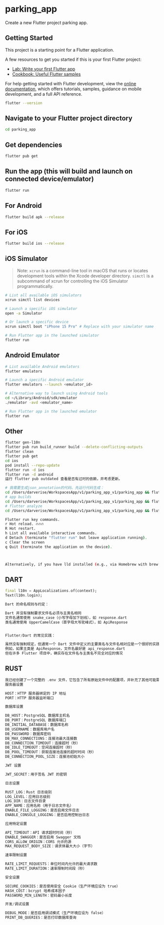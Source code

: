 # parking_app

Create a new Flutter project parking app.

## Getting Started

This project is a starting point for a Flutter application.

A few resources to get you started if this is your first Flutter project:

- [Lab: Write your first Flutter app](https://docs.flutter.dev/get-started/codelab)
- [Cookbook: Useful Flutter samples](https://docs.flutter.dev/cookbook)

For help getting started with Flutter development, view the
[online documentation](https://docs.flutter.dev/), which offers tutorials,
samples, guidance on mobile development, and a full API reference.

```bash
flutter --version
```

## Navigate to your Flutter project directory

```bash
cd parking_app
```

## Get dependencies

```bash
flutter pub get
```

## Run the app (this will build and launch on connected device/emulator)

```bash
flutter run
```

## For Android

```bash
flutter build apk --release
```

## For iOS

```bash
flutter build ios --release
```

## iOS Simulator

> Note: `xcrun` is a command-line tool in macOS that runs or locates development tools within the Xcode developer directory.
> `simctl` is a subcommand of xcrun for controlling the iOS Simulator programmatically.

```bash
# List all available iOS simulators
xcrun simctl list devices

# Launch a specific iOS simulator
open -a Simulator

# Or launch a specific device
xcrun simctl boot "iPhone 15 Pro" # Replace with your simulator name

# Run Flutter app in the launched simulator
flutter run
```

## Android Emulator

```bash
# List available Android emulators
flutter emulators

# Launch a specific Android emulator
flutter emulators --launch <emulator_id>

# Alternative way to launch using Android tools
cd ~/Library/Android/sdk/emulator
./emulator -avd <emulator_name>

# Run Flutter app in the launched emulator
flutter run
```

## Other

```bash
flutter gen-l10n
flutter pub run build_runner build --delete-conflicting-outputs
flutter clean
flutter pub get
cd ios
pod install --repo-update
flutter run -d ios
flutter run -d android
运行 flutter pub outdated 查看是否有过时的依赖，并考虑更新。

# 我需要生成json_annotation的代码。先运行代码生成：
cd /Users/darverise/WorkspacesApp/v1/parking_app_v1/parking_app && flutter packages pub run build_runner build
# app builds
cd /Users/darverise/WorkspacesApp/v1/parking_app_v1/parking_app && flutter analyze
# flutter analyze
cd /Users/darverise/WorkspacesApp/v1/parking_app_v1/parking_app && flutter analyze lib/views/auth/signup_screen.dart

Flutter run key commands.
r Hot reload. 🔥🔥🔥
R Hot restart.
h List all available interactive commands.
d Detach (terminate "flutter run" but leave application running).
c Clear the screen
q Quit (terminate the application on the device).



Alternatively, if you have lld installed (e.g., via Homebrew with brew install llvm), ensure it's in your PATH. However, explicitly setting the linker to cc as shown above is often a more direct solution for this specific error on macOS.

```

## DART

```dart
final l10n = AppLocalizations.of(context);
Text(l10n.login);

Dart 的命名规则与约定：

Dart 并没有强制要求文件名必须与主类名相同
文件名通常使用 snake_case（小写字母加下划线），如 response.dart
类名通常使用 UpperCamelCase（首字母大写驼峰式），如 ApiResponse


Flutter/Dart 的常见实践：

虽然没有强制规定，但通常一个 Dart 文件中定义的主要类名与文件名相对应是一个很好的实践
例如，如果主类是 ApiResponse，文件名最好是 api_response.dart
但在许多 Flutter 项目中，确实存在文件名与主类名不完全对应的情况
```

## RUST

``` rust
我已经创建了一个完整的 .env 文件，它包含了所有原始文件中的配置项，并补充了其他可能需要的设置。这个配置文件分为几个主要部分：
服务器设置

HOST：HTTP 服务器绑定的 IP 地址
PORT：HTTP 服务器监听端口

数据库设置

DB_HOST：PostgreSQL 数据库主机名
DB_PORT：PostgreSQL 数据库端口
DB_INITIAL_DATABASE：数据库名称
DB_USERNAME：数据库用户名
DB_PASSWORD：数据库密码
DB_MAX_CONNECTIONS：连接池最大连接数
DB_CONNECTION_TIMEOUT：连接超时（秒）
DB_IDLE_TIMEOUT：空闲连接超时（秒）
DB_POOL_TIMEOUT：获取连接池连接的超时时间（秒）
DB_CONNECTION_POOL_SIZE：连接池初始大小

JWT 设置

JWT_SECRET：用于签名 JWT 的密钥

日志设置

RUST_LOG：Rust 日志级别
LOG_LEVEL：应用日志级别
LOG_DIR：日志文件目录
APP_NAME：应用名称（用于日志文件名）
ENABLE_FILE_LOGGING：是否启用文件日志
ENABLE_CONSOLE_LOGGING：是否启用控制台日志

应用特定设置

API_TIMEOUT：API 请求超时时间（秒）
ENABLE_SWAGGER：是否启用 Swagger 文档
CORS_ALLOW_ORIGIN：CORS 允许的源
MAX_REQUEST_BODY_SIZE：请求体最大大小（字节）

速率限制设置

RATE_LIMIT_REQUESTS：单位时间内允许的最大请求数
RATE_LIMIT_DURATION：速率限制时间段（秒）

安全设置

SECURE_COOKIES：是否使用安全 Cookie（生产环境应设为 true）
HASH_COST：bcrypt 哈希成本因子
PASSWORD_MIN_LENGTH：密码最小长度

开发/调试设置

DEBUG_MODE：是否启用调试模式（生产环境应设为 false）
PRINT_DB_QUERIES：是否打印数据库查询
```
